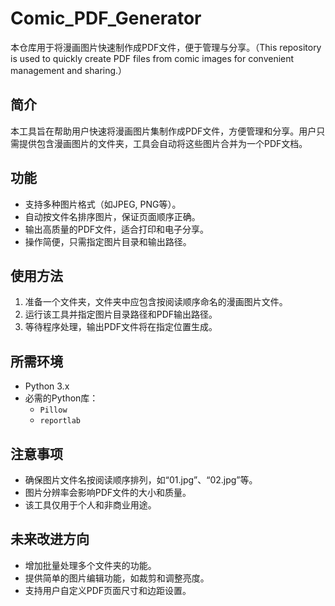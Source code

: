 # Comic_PDF_Generator
本仓库用于将漫画图片快速制作成PDF文件，便于管理与分享。（This repository is used to quickly create PDF files from comic images for convenient management and sharing.）

## 简介
本工具旨在帮助用户快速将漫画图片集制作成PDF文件，方便管理和分享。用户只需提供包含漫画图片的文件夹，工具会自动将这些图片合并为一个PDF文档。

## 功能
- 支持多种图片格式（如JPEG, PNG等）。
- 自动按文件名排序图片，保证页面顺序正确。
- 输出高质量的PDF文件，适合打印和电子分享。
- 操作简便，只需指定图片目录和输出路径。

## 使用方法
1. 准备一个文件夹，文件夹中应包含按阅读顺序命名的漫画图片文件。
2. 运行该工具并指定图片目录路径和PDF输出路径。
3. 等待程序处理，输出PDF文件将在指定位置生成。

## 所需环境
- Python 3.x
- 必需的Python库：
  - `Pillow`
  - `reportlab`

## 注意事项
- 确保图片文件名按阅读顺序排列，如“01.jpg”、“02.jpg”等。
- 图片分辨率会影响PDF文件的大小和质量。
- 该工具仅用于个人和非商业用途。

## 未来改进方向
- 增加批量处理多个文件夹的功能。
- 提供简单的图片编辑功能，如裁剪和调整亮度。
- 支持用户自定义PDF页面尺寸和边距设置。

